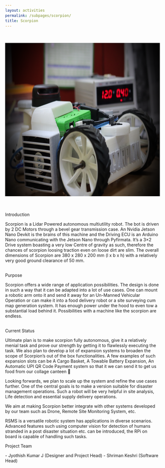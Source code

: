 ```yaml
---
layout: activities
permalink: /subpages/scorpion/
title: Scorpion
---
```

<br>
<br>
<center>
<img src="/images/scop.png" height="500" width="800">
</center>
<br>
<br>
<p class="headings">Introduction</p>
Scorpion is a Lidar Powered autonomous multiutility robot. The bot is driven by 2 DC Motors through a bevel gear transmission case. An Nvidia Jetson Nano Devkit is the brains of this machine and the Driving ECU is an Arduino Nano communicating with the Jetson Nano through Pyfirmata. It’s a 3×2 Drive system boasting a very low Centre of gravity as such, therefore the chances of scorpion loosing traction even on loose dirt are slim. The overall dimensions of Scorpion are 380 x 280 x 200 mm (l x b x h) with a relatively very good ground clearance of 50 mm.
<br>
<br>
<p class="headings">Purpose</p>
Scorpion offers a wide range of application possibilities. The design is done in such a way that it can be adapted into a lot of use cases. One can mount a robotic arm onto it and send it away for an Un-Manned Vehicular Operation or can make it into a food delivery robot or a site surveying cum map generation system. It has enough power under the hood to even tow a substantial load behind it. Possibilities with a machine like the scorpion are endless.
<br>
<br>
<p class="headings">Current Status</p>
Ultimate plan is to make scorpion fully autonomous, give it a relatively menial task and prove our strength by getting it to flawlessly executing the task. We also plan to develop a lot of expansion systems to broaden the scope of Scorpion’s out of the box functionalities. A few examples of such expansion slots can be A Cargo Basket, A Towable Battery Expansion, An Automatic UPI QR Code Payment system so that it we can send it to get us food from our collage canteen 🙂

Looking forwards, we plan to scale up the system and refine the use cases further. One of the central goals is to make a version suitable for disaster management operations. Such a robot will be very helpful in site analysis, Life detection and essential supply delivery operations.

We aim at making Scorpion better integrate with other systems developed by our team such as Drone, Remote Site Monitoring System, etc.


RSMS is a versatile robotic system has applications in diverse scenarios. Advanced features such using computer vision for detection of humans stranded in a post disaster situation etc. can be introduced, the RPi on board is capable of handling such tasks.

<p class="headings">Project Team</p>
- Jyothish Kumar J (Designer and Project Head)
- Shriman Keshri (Software Head)
         